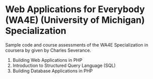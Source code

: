 <h1>Web Applications for Everybody (WA4E) (University of Michigan) Specialization</h1>
<p>Sample code and course assessments of the WA4E Specialization in coursera by given by Charles Severance.</p>
<ol>
  <li>Building Web Applications in PHP</li>
  <li>Introduction to Structured Query Language (SQL)</li>
  <li>Building Database Applications in PHP</li>
</ol>
